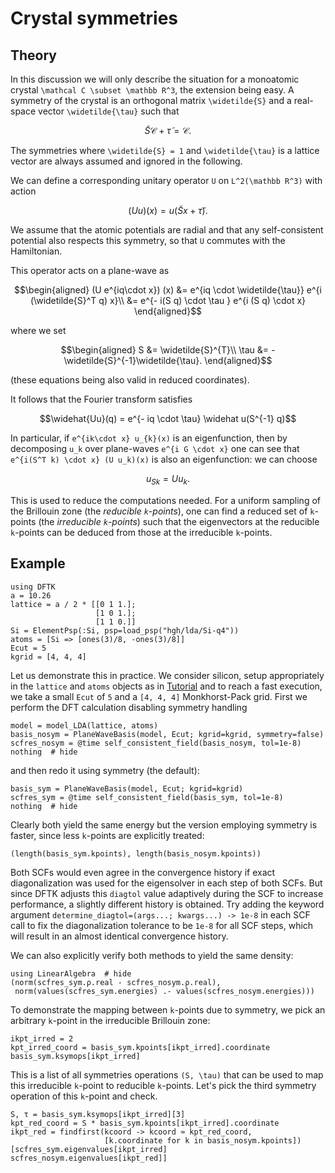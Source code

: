 # Crystal symmetries
## Theory
In this discussion we will only describe the situation for a monoatomic crystal
``\mathcal C \subset \mathbb R^3``, the extension being easy.
A symmetry of the crystal is an orthogonal matrix ``\widetilde{S}``
and a real-space vector ``\widetilde{\tau}`` such that
```math
\widetilde{S} \mathcal{C} + \widetilde{\tau} = \mathcal{C}.
```
The symmetries where ``\widetilde{S} = 1`` and ``\widetilde{\tau}``
is a lattice vector are always assumed and ignored in the following.

We can define a corresponding unitary operator ``U`` on ``L^2(\mathbb R^3)``
with action
```math
 (Uu)(x) = u\left( \widetilde{S} x + \widetilde{\tau} \right).
```
We assume that the atomic potentials are radial and that any self-consistent potential
also respects this symmetry, so that ``U`` commutes with the Hamiltonian.

This operator acts on a plane-wave as
```math
\begin{aligned}
(U e^{iq\cdot x}) (x) &= e^{iq \cdot \widetilde{\tau}} e^{i (\widetilde{S}^T q) x}\\
&= e^{- i(S q) \cdot \tau } e^{i (S q) \cdot x}
\end{aligned}
```
where we set
```math
\begin{aligned}
S &= \widetilde{S}^{T}\\
\tau &= -\widetilde{S}^{-1}\widetilde{\tau}.
\end{aligned}
```
(these equations being also valid in reduced coordinates).

It follows that the Fourier transform satisfies
```math
\widehat{Uu}(q) = e^{- iq \cdot \tau} \widehat u(S^{-1} q)
```
In particular, if ``e^{ik\cdot x} u_{k}(x)`` is an eigenfunction, then by decomposing
``u_k`` over plane-waves ``e^{i G \cdot x}`` one can see that
``e^{i(S^T k) \cdot x} (U u_k)(x)`` is also an eigenfunction: we can choose
```math
u_{Sk} = U u_k.
```

This is used to reduce the computations needed. For a uniform sampling of the
Brillouin zone (the *reducible ``k``-points*),
one can find a reduced set of ``k``-points
(the *irreducible ``k``-points*) such that the eigenvectors at the
reducible ``k``-points can be deduced from those at the irreducible ``k``-points.

## Example
```@setup symmetries
using DFTK
a = 10.26
lattice = a / 2 * [[0 1 1.];
                   [1 0 1.];
                   [1 1 0.]]
Si = ElementPsp(:Si, psp=load_psp("hgh/lda/Si-q4"))
atoms = [Si => [ones(3)/8, -ones(3)/8]]
Ecut = 5
kgrid = [4, 4, 4]
```
Let us demonstrate this in practice.
We consider silicon, setup appropriately in the `lattice` and `atoms` objects
as in [Tutorial](@ref) and to reach a fast execution, we take a small `Ecut` of `5`
and a `[4, 4, 4]` Monkhorst-Pack grid.
First we perform the DFT calculation disabling symmetry handling
```@example symmetries
model = model_LDA(lattice, atoms)
basis_nosym = PlaneWaveBasis(model, Ecut; kgrid=kgrid, symmetry=false)
scfres_nosym = @time self_consistent_field(basis_nosym, tol=1e-8)
nothing  # hide
```
and then redo it using symmetry (the default):
```@example symmetries
basis_sym = PlaneWaveBasis(model, Ecut; kgrid=kgrid)
scfres_sym = @time self_consistent_field(basis_sym, tol=1e-8)
nothing  # hide
```
Clearly both yield the same energy
but the version employing symmetry is faster,
since less ``k``-points are explicitly treated:
```@example symmetries
(length(basis_sym.kpoints), length(basis_nosym.kpoints))
```
Both SCFs would even agree in the convergence history
if exact diagonalization was used for the eigensolver
in each step of both SCFs.
But since DFTK adjusts this `diagtol` value adaptively during the SCF
to increase performance, a slightly different history is obtained.
Try adding the keyword argument
`determine_diagtol=(args...; kwargs...) -> 1e-8`
in each SCF call to fix the diagonalization tolerance to be `1e-8` for all SCF steps,
which will result in an almost identical convergence history.

We can also explicitly verify both methods to yield the same density:
```@example symmetries
using LinearAlgebra  # hide
(norm(scfres_sym.ρ.real - scfres_nosym.ρ.real),
 norm(values(scfres_sym.energies) .- values(scfres_nosym.energies)))
```

To demonstrate the mapping between `k`-points due to symmetry,
we pick an arbitrary `k`-point in the irreducible Brillouin zone:
```@example symmetries
ikpt_irred = 2
kpt_irred_coord = basis_sym.kpoints[ikpt_irred].coordinate
basis_sym.ksymops[ikpt_irred]
```
This is a list of all symmetries operations ``(S, \tau)``
that can be used to map this irreducible ``k``-point to reducible ``k``-points.
Let's pick the third symmetry operation of this ``k``-point and check.
```@example symmetries
S, τ = basis_sym.ksymops[ikpt_irred][3]
kpt_red_coord = S * basis_sym.kpoints[ikpt_irred].coordinate
ikpt_red = findfirst(kcoord -> kcoord ≈ kpt_red_coord,
                     [k.coordinate for k in basis_nosym.kpoints])
[scfres_sym.eigenvalues[ikpt_irred] scfres_nosym.eigenvalues[ikpt_red]]
```
